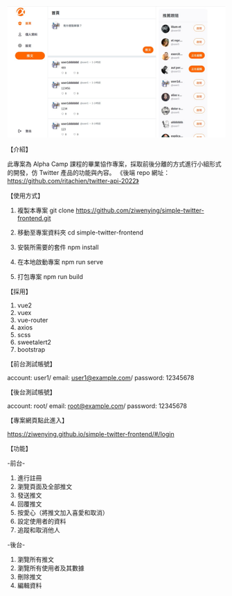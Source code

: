 ![image](./src/assets/image/main-page.jpg)

【介紹】

此專案為 Alpha Camp 課程的畢業協作專案，採取前後分離的方式進行小組形式的開發，仿 Twitter 產品的功能與內容。
《後端 repo  網址：https://github.com/ritachien/twitter-api-2022》

【使用方式】

1. 複製本專案
git clone https://github.com/ziwenying/simple-twitter-frontend.git

2. 移動至專案資料夾
cd simple-twitter-frontend

3. 安裝所需要的套件
npm install

4. 在本地啟動專案
npm run serve

5. 打包專案
npm run build

【採用】

1. vue2 
2. vuex 
3. vue-router
4. axios
5. scss
6. sweetalert2
7. bootstrap

【前台測試帳號】

account: user1/
email: user1@example.com/
password: 12345678

【後台測試帳號】

account: root/
email: root@example.com/
password: 12345678

【專案網頁點此進入】

https://ziwenying.github.io/simple-twitter-frontend/#/login

【功能】

-前台-
1. 進行註冊
2. 瀏覽頁面及全部推文
3. 發送推文
4. 回覆推文
5. 按愛心（將推文加入喜愛和取消）
6. 設定使用者的資料
7. 追蹤和取消他人

-後台-
1. 瀏覽所有推文
2. 瀏覽所有使用者及其數據
3. 刪除推文
4. 編輯資料
